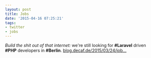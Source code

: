```yaml
---
layout: post
title: Jobs
date: '2015-04-16 07:25:21'
tags:
- twitter
- jobs
---
```


_Build the shit out of that internet:_ we're still looking for __#Laravel__ driven __#PHP__ developers in __#Berlin__.
[blog.decaf.de/2015/03/24/job…](http://blog.decaf.de/2015/03/24/jobs-php-laravel-typo3-neos-magento/)